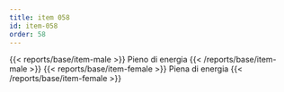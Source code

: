 ```yaml
---
title: item 058
id: item-058
order: 58
---
```

{{< reports/base/item-male >}}
  Pieno di energia
{{< /reports/base/item-male >}}
{{< reports/base/item-female >}}
  Piena di energia
{{< /reports/base/item-female >}}